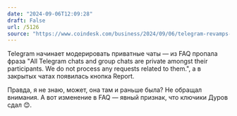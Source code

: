 ```yaml
---
date: "2024-09-06T12:09:28"
draft: False
url: /5126
source: "https://www.coindesk.com/business/2024/09/06/telegram-revamps-rules-to-allow-moderation-of-private-chats/"
---
```


Telegram начинает модерировать приватные чаты — из FAQ пропала фраза "All Telegram chats and group chats are private amongst their participants. We do not process any requests related to them.", а в закрытых чатах появилась кнопка Report. 

Правда, я не знаю, может, она там и раньше была? Не обращал внимания. А вот изменение в FAQ — явный признак, что ключики Дуров сдал 😊.
